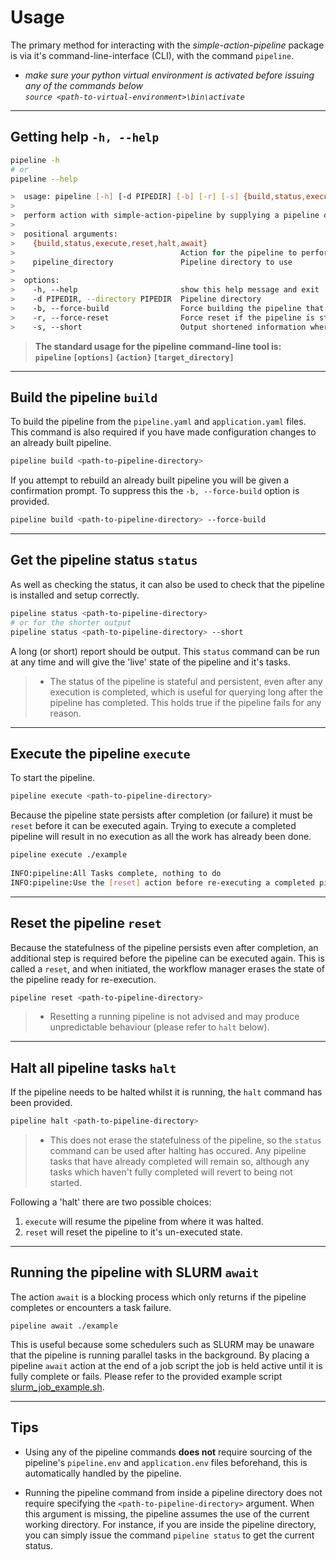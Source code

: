 # Usage

The primary method for interacting with the *simple-action-pipeline* package is via it's command-line-interface (CLI), with the command `pipeline`.

- *make sure your python virtual environment is activated before issuing any of the commands below*  
  *`source <path-to-virtual-environment>\bin\activate`* 

---
## Getting help `-h, --help`

```bash
pipeline -h
# or
pipeline --help
```
```bash
>  usage: pipeline [-h] [-d PIPEDIR] [-b] [-r] [-s] {build,status,execute,reset,halt,await} [pipeline_directory ...]
>  
>  perform action with simple-action-pipeline by supplying a pipeline directory
>  
>  positional arguments:
>    {build,status,execute,reset,halt,await}
>                                     Action for the pipeline to perform. options are 'build', 'status', 'execute', 'reset', 'halt', 'await'.
>    pipeline_directory               Pipeline directory to use
>  
>  options:
>    -h, --help                       show this help message and exit
>    -d PIPEDIR, --directory PIPEDIR  Pipeline directory
>    -b, --force-build                Force building the pipeline that is already built.
>    -r, --force-reset                Force reset if the pipeline is still active
>    -s, --short                      Output shortened information where supported 
```
> **The standard usage for the pipeline command-line tool is:**  
> **`pipeline` `[options]` `{action}` `[target_directory]`**  
---
## Build the pipeline `build`
To build the pipeline from the `pipeline.yaml` and `application.yaml` files. This command is also required if you have made configuration changes to an already built pipeline.  
```bash
pipeline build <path-to-pipeline-directory>
```
If you attempt to rebuild an already built pipeline you will be given a confirmation prompt. To suppress this the `-b, --force-build` option is provided.  
```bash
pipeline build <path-to-pipeline-directory> --force-build
```
--- 
## Get the pipeline status `status`

As well as checking the status, it can also be used to check that the pipeline is installed and setup correctly.

``` bash
pipeline status <path-to-pipeline-directory>
# or for the shorter output
pipeline status <path-to-pipeline-directory> --short
```
A long (or short) report should be output. This `status` command can be run at any time and will give the 'live' state of the pipeline and it's tasks.

> - The status of the pipeline is stateful and persistent, even after any execution is completed, which is useful for querying long after the pipeline has completed. This holds true if the pipeline fails for any reason.  

---
## Execute the pipeline `execute`
To start the pipeline.
```bash
pipeline execute <path-to-pipeline-directory>
```  
Because the pipeline state persists after completion (or failure) it must be `reset` before it can be executed again. Trying to execute a completed pipeline will result in no execution as all the work has already been done.  

```bash
pipeline execute ./example  
  
INFO:pipeline:All Tasks complete, nothing to do  
INFO:pipeline:Use the [reset] action before re-executing a completed pipeline  
```
---
## Reset the pipeline `reset`
Because the statefulness of the pipeline persists even after completion, an additional step is required before the pipeline can be executed again. This is called a `reset`, and when initiated, the workflow manager erases the state of the pipeline ready for re-execution.  

```bash
pipeline reset <path-to-pipeline-directory>
```

> - Resetting a running pipeline is not advised and may produce unpredictable behaviour (please refer to `halt` below).  

---
## Halt all pipeline tasks `halt`
If the pipeline needs to be halted whilst it is running, the `halt` command has been provided.  
```bash
pipeline halt <path-to-pipeline-directory>
```

> - This does not erase the statefulness of the pipeline, so the `status` command can be used after halting has occured. Any pipeline tasks that have already completed will remain so, although any tasks which haven't fully completed will revert to being not started.  

Following a 'halt' there are two possible choices:  

1. `execute` will resume the pipeline from where it was halted.
1. `reset` will reset the pipeline to it's un-executed state.

---
## Running the pipeline with SLURM `await`  
The action `await` is a blocking process which only returns if the pipeline completes or encounters a task failure.

```
pipeline await ./example
```
This is useful because some schedulers such as SLURM may be unaware that the pipeline is running parallel tasks in the background. By placing a pipeline `await` action at the end of a job script the job is held active until it is fully complete or fails. Please refer to the provided example script [slurm_job_example.sh](https://raw.githubusercontent.com/antarctica/simple-action-pipeline/main/example/slurm_job_example.sh).

---
## Tips
- Using any of the pipeline commands **does not** require sourcing of the pipeline's `pipeline.env` and `application.env` files beforehand, this is automatically handled by the pipeline.  
  
- Running the pipeline command from inside a pipeline directory does not require specifying the `<path-to-pipeline-directory>` argument. When this argument is missing, the pipeline assumes the use of the current working directory. For instance, if you are inside the pipeline directory, you can simply issue the command `pipeline status` to get the current status.